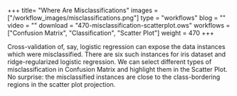 +++
title= "Where Are Misclassifications"
images =  ["/workflow_images/misclassifications.png"]
type = "workflows"
blog =  ""
video = ""
download = "470-misclassification-scatterplot.ows"
workflows = ["Confusion Matrix", "Classification", "Scatter Plot"]
weight = 470
+++

Cross-validation of, say, logistic regression can expose the data instances which were misclassified. There are six such instances for iris dataset and ridge-regularized logistic regression. We can select different types of misclassification in Confusion Matrix and highlight them in the Scatter Plot. No surprise: the misclassified instances are close to the class-bordering regions in the scatter plot projection.

